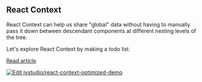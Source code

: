 ## React Context

React Context can help us share "global" data without having to manually pass it down between descendant components at different nesting levels of the tree.

Let's explore React Context by making a todo list.

[Read article](https://ivstudio.com/react/context/)

[![Edit ivstudio/react-context-optimized-demo](https://codesandbox.io/static/img/play-codesandbox.svg)](https://codesandbox.io/s/github/ivstudio/react-context-optimized-demo/tree/master/?fontsize=14&hidenavigation=1&theme=dark)
